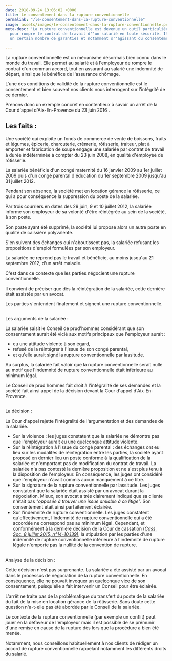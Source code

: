 ```yaml
---
date: 2018-09-24 13:06:02 +0000
title: Le consentement dans la rupture conventionnelle
permalink: "/le-consentement-dans-la-rupture-conventionnelle"
image: assets/images/le-consentement-dans-la-rupture-conventionnelle.png
meta-desc: 'La rupture conventionnelle est devenue un outil particulièrement pratique
  pour rompre le contrat de travail d''un salarié en toute sécurité. Il faut cependant
  un certain nombre de garanties et notamment s''agissant du consentement du salarié. '

---
```

La rupture conventionnelle est un mécanisme désormais bien connu dans le monde du travail. Elle permet au salarié et à l'employeur de rompre le contrat d'un commun accord, tout en assurant au salarié une indemnité de départ, ainsi que le bénéfice de l'assurance chômage.   
  
L'une des conditions de validité de la rupture conventionnelle est le consentement et bien souvent nos clients nous interrogent sur l'intégrité de ce dernier.   
  
Prenons donc un exemple concret en contentieux à savoir un arrêt de la Cour d'appel d'Aix-En-Provence du 23 juin 2016 .

## ​Les faits :

  
Une société qui exploite un fonds de commerce de vente de boissons, fruits et légumes, épicerie, charcuterie, crèmerie, rôtisserie, traiteur, plat à emporter et fabrication de soupe engage une salariée par contrat de travail à durée indéterminée à compter du 23 juin 2008, en qualité d'employée de rôtisserie.   
  
La salariée bénéficie d'un congé maternité du 16 janvier 2009 au 1er juillet 2009 puis d'un congé parental d'éducation du 1er septembre 2009 jusqu'au 31 juillet 2012.   
  
Pendant son absence, la société met en location gérance la rôtisserie, ce qui a pour conséquence la suppression du poste de la salariée.   
  
Par trois courriers en dates des 29 juin, 9 et 10 juillet 2012, la salariée informe son employeur de sa volonté d'être réintégrée au sein de la société, à son poste.   
  
Son poste ayant été supprimé, la société lui propose alors un autre poste en qualité de caissière polyvalente.   
  
S'en suivent des échanges qui n'aboutissent pas, la salariée refusant les propositions d'emploi formulées par son employeur.   
  
La salariée ne reprend pas le travail et bénéficie, au moins jusqu'au 21 septembre 2012, d'un arrêt maladie.   
  
C'est dans ce contexte que les parties négocient une rupture conventionnelle.   
  
Il convient de préciser que dès la réintégration de la salariée, cette dernière était assistée par un avocat.   
  
Les parties s'entendent finalement et signent une rupture conventionnelle. 

##   
  
Les arguments de la salariée :

  
La salariée saisit le Conseil de prud'hommes considérant que son consentement aurait été vicié aux motifs principaux que l'employeur aurait : 

* eu une attitude violente à son égard,
* refusé de la réintégrer à l'issue de son congé parental,
* et qu'elle aurait signé la rupture conventionnelle par lassitude.

  
Au surplus, la salariée fait valoir que la rupture conventionnelle serait nulle au motif que l'indemnité de rupture conventionnelle était inférieure au minimum légal.   
  
Le Conseil de prud'hommes fait droit à l'intégralité de ses demandes et la société fait ainsi appel de la décision devant la Cour d'appel d'Aix-En-Provence. 

##   
La décision :

  
  
La Cour d'appel rejette l'intégralité de l'argumentation et des demandes de la salariée. 

* Sur la violence : les juges constatent que la salariée ne démontre pas que l'employeur aurait eu une quelconque attitude violente.
* Sur la réintégration à l'issue du congé parental : des échanges ont eu lieu sur les modalités de réintégration entre les parties, la société ayant proposé en dernier lieu un poste conforme à la qualification de la salariée et n'emportant pas de modification du contrat de travail. La salariée n'a pas contesté la dernière proposition et ne s'est plus tenu à la disposition de l'employeur. En conséquence, les juges ont considéré que l'employeur n'avait commis aucun manquement à ce titre.
* Sur la signature de la rupture conventionnelle par lassitude. Les juges constatent que la salariée était assisté par un avocat durant la négociation. Mieux, son avocat a très clairement indiqué que sa cliente n'était pas _"opposée à trouver une issue amiable à ce litige"._ Son consentement était ainsi parfaitement éclairée.
* Sur l'indemnité de rupture conventionnelle. Les juges constatent qu'effectivement, l'indemnité de rupture conventionnelle qui a été accordée ne correspond pas au minimum légal. Cependant, et conformément à la dernière décision de la Cour de cassation ([_Cass. Soc. 8 juillet 2015, n°14-10.139)_](https://www.legifrance.gouv.fr/affichJuriJudi.do?oldAction=rechExpJuriJudi&idTexte=JURITEXT000030872050&fastReqId=1491324088&fastPos=1), la stipulation par les parties d'une indemnité de rupture conventionnelle inférieure à l'indemnité de rupture légale n'emporte pas la nullité de la convention de rupture.

##   
Analyse de la décision :

  
Cette décision n'est pas surprenante. La salariée a été assisté par un avocat dans le processus de négociation de la rupture conventionnelle. En conséquence, elle ne pouvait invoquer un quelconque vice de son consentement, puisqu'elle a fait intervenir un Conseil pour être éclairée.   
  
L'arrêt ne traite pas de la problématique du transfert du poste de la salariée du fait de la mise en location gérance de la rôtisserie. Sans doute cette question n'a-t-elle pas été abordée par le Conseil de la salariée.  
  
Le contexte de la rupture conventionnelle (par exemple un conflit) peut jouer en la défaveur de l'employeur mais il est possible de se prémunir d'une remise en cause de la rupture dès lors que la procédure a bien été menée.   
  
Notamment, nous conseillons habituellement à nos clients de rédiger un accord de rupture conventionnelle rappelant notamment les différents droits du salarié.